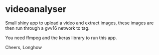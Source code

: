 # videoanalyser

Small shiny app to upload a video and extract images, these images are then run through a gvv16 network to tag. 

You need ffmpeg and the keras library to run this app.

Cheers,
Longhow
